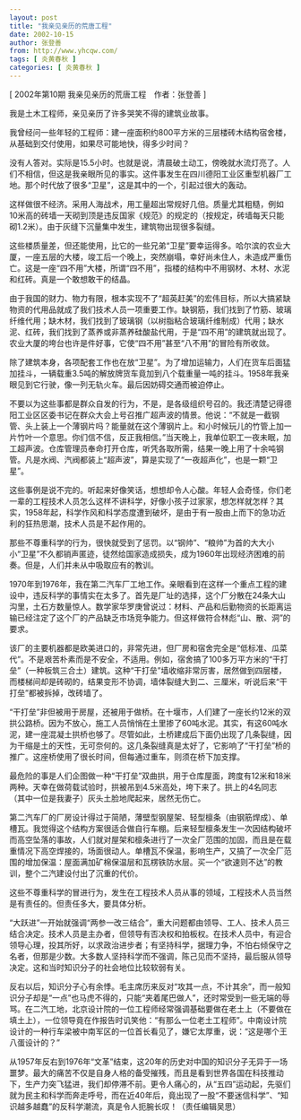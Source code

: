 ```yaml
---
layout: post
title: "我亲见亲历的荒唐工程"
date: 2002-10-15
author: 张登善
from: http://www.yhcqw.com/
tags: [ 炎黄春秋 ]
categories: [ 炎黄春秋 ]
---
```



[ 2002年第10期 我亲见亲历的荒唐工程　作者：张登善 ]

我是土木工程师，亲见亲历了许多哭笑不得的建筑业故事。

我曾经问一些年轻的工程师：建一座面积约800平方米的三层楼砖木结构宿舍楼，从基础到交付使用，如果尽可能地快，得多少时间？


没有人答对。实际是15.5小时。也就是说，清晨破土动工，傍晚就水流灯亮了。人们不相信，但这是我亲眼所见的事实。这件事发生在四川德阳工业区重型机器厂工地。那个时代放了很多“卫星”，这是其中的一个，引起过很大的轰动。


这样做很不经济。采用人海战术，用工量超出常规好几倍。质量尤其粗糙，例如10米高的砖墙一天砌到顶是违反国家《规范》的规定的（按规定，砖墙每天只能砌1.2米）。由于灰缝下沉量集中发生，建筑物出现很多裂缝。


这些楼质量差，但还能使用，比它的一些兄弟“卫星”要幸运得多。哈尔滨的农业大厦，一座五层的大楼，竣工后一个晚上，突然崩塌，幸好尚未住人，未造成严重伤亡。这是一座“四不用”大楼，所谓“四不用”，指楼的结构中不用钢材、木材、水泥和红砖。真是一个敢想敢干的结晶。


由于我国的财力、物力有限，根本实现不了“超英赶美”的宏伟目标，所以大搞紧缺物资的代用品就成了我们技术人员一项重要工作。缺钢筋，我们找到了竹筋、玻璃纤维代用；缺木材，我们找到了玻璃钢（以树脂粘合玻璃纤维制成）代用；缺水泥、红砖，我们找到了蒸养或非蒸养硅酸盐代用，于是“四不用”的建筑就出现了。农业大厦的垮台也许是件好事，它使“四不用”甚至“八不用”的冒险有所收敛。


除了建筑本身，各项配套工作也在放“卫星”。为了增加运输力，人们在货车后面猛加挂斗，一辆载重3.5吨的解放牌货车竟加到八个载重量一吨的挂斗。1958年我亲眼见到它行驶，像一列无轨火车。最后因妨碍交通而被迫停止。


不要以为这些事都是群众自发的行为，不是，是各级组织号召的。我还清楚记得德阳工业区区委书记在群众大会上号召推广超声波的情景。他说：“不就是一截钢管、头上装上一个薄钢片吗？能量就在这个薄钢片上。和小时候玩儿的竹管上加一片竹叶一个意思。你们信不信，反正我相信。”当天晚上，我单位职工一夜未眠，加工超声波。仓库管理员奉命打开仓库，听凭各取所需，结果一晚上用了十余吨钢管。凡是水阀、汽阀都装上“超声波”，算是实现了“一夜超声化”，也是一颗“卫星”。


这些事例是说不完的。听起来好像笑话，想想却令人心酸。年轻人会奇怪，你们老一辈的工程技术人员怎么这样不讲科学，好像小孩子过家家，想怎样就怎样？其实，1958年起，科学作风和科学态度遭到破坏，是由于有一股由上而下的急功近利的狂热思潮，技术人员是不起作用的。


那些不尊重科学的行为，很快就受到了惩罚。以“钢帅”、“粮帅”为首的大大小小“卫星”不久都销声匿迹，徒然给国家造成损失，成为1960年出现经济困难的前奏。但是，人们并未从中吸取应有的教训。


1970年到1976年，我在第二汽车厂工地工作。亲眼看到在这样一个重点工程的建设中，违反科学的事情实在太多了。首先是厂址的选择，这个厂分散在24条大山沟里，土石方数量惊人。数学家华罗庚曾说过：材料、产品和后勤物资的长距离运输已经注定了这个厂的产品缺乏市场竞争能力。但这样做符合林彪“山、散、洞”的要求。


该厂的主要机器都是欧美进口的，非常先进，但厂房和宿舍完全是“低标准、瓜菜代”。不是艰苦朴素而是不安全，不适用。例如，宿舍搞了100多万平方米的“干打垒”（一种板筑三合土）建筑。这种“干打垒”墙收缩非常厉害，居然做到四层楼，而楼梯间却是砖砌的，结果变形不协调，墙体裂缝大到二、三厘米，听说后来“干打垒”都被拆掉，改砖墙了。


“干打垒”非但被用于房屋，还被用于做桥。在十堰市，人们建了一座长约12米的双拱公路桥。因为不放心，施工人员悄悄在土里掺了60吨水泥。其实，有这60吨水泥，建一座混凝土拱桥也够了。尽管如此，土桥建成后下面仍出现了几条裂缝，因为干缩是土的天性，无可奈何的。这几条裂缝真是太好了，它影响了“干打垒”桥的推广。这座桥使用了很长时间，但每通过重车，则须在桥下加支撑。


最危险的事是人们企图做一种“干打垒”双曲拱，用于仓库屋面，跨度有12米和18米两种。天幸在做荷载试验时，拱被吊到4.5米高处，垮下来了。拱上的4名同志（其中一位是我妻子）灰头土脸地爬起来，居然无伤亡。


第二汽车厂的厂房设计得过于简陋，薄壁型钢屋架、轻型檩条（由钢筋焊成）、单槽瓦。我觉得这个结构方案很适合做自行车棚。后来轻型檩条发生一次因结构破坏而高空坠落的事故，人们就对屋架和檩条进行了一次全厂范围的加固，而且是在载重情况下高空焊接的，场面很动人。单槽瓦不保温，影响生产，又搞了一次全厂范围的增加保温：屋面满加矿棉保温层和瓦楞铁防水层。买一个“欲速则不达”的教训，整个二汽建设付出了沉重的代价。

这些不尊重科学的冒进行为，发生在工程技术人员从事的领域，工程技术人员当然是有责任的。但责任多大，要具体分析。


“大跃进”一开始就强调“两参一改三结合”，重大问题都由领导、工人、技术人员三结合决定。技术人员是主办者，但领导有否决权和拍板权。在技术人员中，有迎合领导心理，投其所好，以求政治进步者；有坚持科学，据理力争，不怕右倾保守之名者，但那是少数。大多数人坚持科学而不强调，陈己见而不坚持，最后服从领导决定。这和当时知识分子的社会地位比较软弱有关。


反右以后，知识分子心有余悸。毛主席历来反对“攻其一点，不计其余”，而一般知识分子却是“一点”也马虎不得的，只能“夹着尾巴做人”，还时常受到一些无端的辱骂。在二汽工地，北京设计院的一位工程师经常强调基础要做在老土上（不要做在填土上），一位领导竟在作报告时讥笑他：“有那么一位老土工程师”。中南设计院设计的一种行车梁被中南军区的一位首长看见了，嫌它太厚重，说：“这是哪个王八蛋设计的？”


从1957年反右到1976年“文革”结束，这20年的历史对中国的知识分子无异于一场噩梦。最大的痛苦不仅是自身人格的备受摧残，而且是看到世界各国在科技推动下，生产力突飞猛进，我们却停滞不前。更令人痛心的，从“五四”运动起，先驱们就为民主和科学而奔走呼号，而在近40年后，竟出现了一股“不要迷信科学”、“知识越多越蠢”的反科学潮流，真是令人扼腕长叹！（责任编辑吴思）


